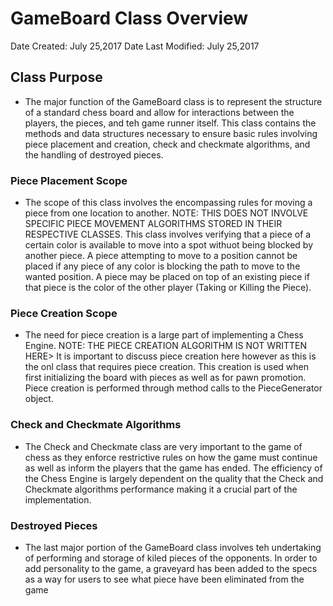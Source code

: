 # GameBoard Class Overview

Date Created: July 25,2017
Date Last Modified: July 25,2017

## Class Purpose
* The major function of the GameBoard class is to represent the structure of a standard chess board and allow for interactions between the players, the pieces, and teh game runner itself. This class contains the methods and data structures necessary to ensure basic rules involving piece placement and creation, check and checkmate algorithms, and the handling of destroyed pieces.

### Piece Placement Scope
* The scope of this class involves the encompassing rules for moving a piece from one location to another. NOTE: THIS DOES NOT INVOLVE SPECIFIC PIECE MOVEMENT ALGORITHMS STORED IN THEIR RESPECTIVE CLASSES. This class involves verifying that a piece of a certain color is available to move into a spot withuot being blocked by another piece. A piece attempting to move to a position cannot be placed if any piece of any color is blocking the path to move to the wanted position. A piece may be placed on top of an existing piece if that piece is the color of the other player (Taking or Killing the Piece).

### Piece Creation Scope
* The need for piece creation is a large part of implementing a Chess Engine. NOTE: THE PIECE CREATION ALGORITHM IS NOT WRITTEN HERE>  It is important to discuss piece creation here however as this is the onl class that requires piece creation. This creation is used when first initializing the board with pieces as well as for pawn promotion. Piece creation is performed through method calls to the PieceGenerator object.

### Check and Checkmate Algorithms
* The Check and Checkmate class are very important to the game of chess as they enforce restrictive rules on how the game must continue as well as inform the players that the game has ended. The efficiency of the Chess Engine is largely dependent on the quality that the Check and Checkmate algorithms performance making it a crucial part of the implementation.

### Destroyed Pieces
* The last major portion of the GameBoard class involves teh undertaking of performing and storage of kiled pieces of the opponents. In order to add personality to the game, a graveyard has been added to the specs as a way for users to see what piece have been eliminated from the game


